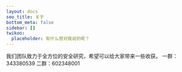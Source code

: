 ```yaml
---
layout: docs
seo_title: 关于
bottom_meta: false
sidebar: []
twikoo:
  placeholder: 有什么想对我说的呢？
---
```



我们团队致力于全方位的安全研究，希望可以给大家带来一些收获。
一群：343380539
二群：602348001